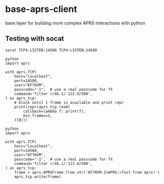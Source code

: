 # base-aprs-client
base layer for building more complex APRS interactions with python

## Testing with socat

```
socat TCP4-LISTEN:14588 TCP4-LISTEN:14589
```

```
python
import aprs

with aprs.TCP(
    host="localhost",
    port=14588,
    user="KF7HVM",
    passcode="-1",  # use a real passcode for TX
    command='filter r/46.1/-122.9/500',
) as aprs_tcp:
    # block until 1 frame is available and print repr
    print(repr(aprs_tcp.read(
        callback=lambda f: print(f),
        min_frames=1,
    )[0]))
```
```
python
import aprs

with aprs.TCP(
    host="localhost",
    port=14588,
    user="KF7HVM",
    passcode="-1",  # use a real passcode for TX
    command='filter r/46.1/-122.9/500',
) as aprs_tcp:
    frame = aprs.APRSFrame.from_str('KF7HVM-2>APRS:>Test from aprs!')
    aprs_tcp.write(frame)
```